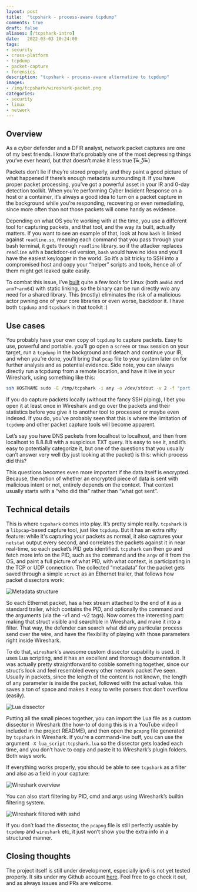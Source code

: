 ```yaml
---
layout: post
title:  "tcpshark - process-aware tcpdump"
comments: true
draft: false
aliases: [/tcpshark-intro]
date:   2022-03-03 10:24:00
tags:
- security
- cross-platform
- tcpdump
- packet-capture
- forensics
description: "tcpshark - process-aware alternative to tcpdump"
images:
- /img/tcpshark/wireshark-packet.png
categories:
- security
- linux
- network
--- 
```


## Overview

As a cyber defender and a DFIR analyst, network packet captures are one of my best friends. I know that’s probably one of the most depressing things you’ve ever heard, but that doesn’t make it less true (͠≖ ͜ʖ͠≖)

Packets don’t lie if they’re stored properly, and they paint a good picture of what happened if there’s enough metadata surrounding it. If you have proper packet processing, you’ve got a powerful asset in your IR and 0-day detection toolkit. When you’re performing Cyber Incident Response on a host or a container, it’s always a good idea to turn on a packet capture in the background while you’re responding, recovering or even remediating, since more often than not those packets will come handy as evidence.

Depending on what OS you’re working with at the time, you use a different tool for capturing packets, and that tool, and the way its built, actually matters. If you want to see an example of that, look at how `bash` is linked against `readline.so`, meaning each command that you pass through your bash terminal, it gets through `readline` library. so if the attacker replaces `readline` with a backdoor-ed version, `bash` would have no idea and you’ll have the easiest keylogger in the world. So it’s a bit tricky to SSH into a compromised host and copy your “helper” scripts and tools, hence all of them might get leaked quite easily.

To combat this issue, I’ve [built](https://www.github.com/mosajjal/binary-tools) quite a few tools for Linux (both `amd64` and `arm7`-`arm64`) with static linking, so the binary can be run directly w/o any need for a shared library. This (mostly) eliminates the risk of a malicious actor pwning one of your core libraries or even worse, backdoor it. I have both `tcpdump` and `tcpshark` in that toolkit :)

## Use cases

You probably have your own copy of `tcpdump` to capture packets. Easy to use, powerful and portable. you’ll go open a `screen`  or `tmux` session on your target, run a `tcpdump` in the background and detach and continue your IR, and when you’re done, you’ll bring that `pcap` file to your system later on for further analysis and as potential evidence. Side note, you can always directly run a tcpdump from a remote location, and have it live in your Wireshark, using something like this:

```sh
ssh HOSTNAME sudo -E /tmp/tcpshark -i any -o /dev/stdout -v 2 -f "port not 22" | wireshark  -k -i -
```

If you do capture packets locally (without the fancy SSH piping), I bet you open it at least once in Wireshark and go over the packets and their statistics before you give it to another tool to processed or maybe even indexed. If you do, you've probably seen that this is where the limitation of `tcpdump` and other packet capture tools will become apparent.

Let’s say you have DNS packets from localhost to localhost, and then from localhost to 8.8.8.8 with a suspicious TXT query. It’s easy to see it, and it’s easy to potentially categorize it, but one of the questions that you usually can’t answer very well (by just looking at the packet) is this: which process did this?

This questions becomes even more important if the data itself is encrypted. Because, the notion of whether an encrypted piece of data is sent with malicious intent or not, entirely depends on the context. That context usually starts with a “who did this” rather than “what got sent”.

## Technical details

This is where `tcpshark` comes into play. It’s pretty simple really. `tcpshark` is a `libpcap`-based capture tool, just like `tcpdump`. But it has an extra nifty feature: while it's capturing your packets as normal, it also captures your `netstat` output every second, and correlates the packets against it in near real-time, so each packet’s PID gets identified. `tcpshark` can then go and fetch more info on the PID, such as the command and the `argv` of it from the OS, and paint a full picture of what PID, with what context, is participating in the TCP or UDP connection. The collected “metadata” for the packet gets saved through a simple `struct` as an Ethernet trailer, that follows how packet dissectors work:

![Metadata structure](/img/tcpshark/metadata-struct.png)

So each Ethernet packet, has a hex stream attached to the end of it as a standard trailer, which contains the PID, and optionally the command and the arguments (via the -v1 and -v2 tags). Now comes the interesting part: making that struct visible and searchble in Wireshark, and make it into a filter. That way, the defender can search what did any particular process send over the wire, and have the flexibility of playing with those parameters right inside Wireshark.

To do that, `wireshark`'s awesome custom dissector capability is used. it uses Lua scripting, and it has an excellent and thorough documentation. It was actually pretty straightforward to cobble something together, since our struct’s look and feel resembled every other network packet I’ve seen. Usually in packets, since the length of the content is not known, the length of any parameter is inside the packet, followed with the actual value. this saves a ton of space and makes it easy to write parsers that don’t overflow (easily).

![Lua dissector](/img/tcpshark/lua-dissector.png)

Putting all the small pieces together, you can import the Lua file as a custom dissector in Wireshark (the how-to of doing this is in a YouTube video I included in the project README), and then open the `pcapng` file generated by `tcpshark` in Wireshark. If you’re a command-line buff, you can use the argument `-X lua_script:tcpshark.lua`  so the dissector gets loaded each time, and you don’t have to copy and paste it to Wireshark’s plugin folders. Both ways work. 

If everything works properly, you should be able to see `tcpshark` as a filter and also as a field in your capture:

![Wireshark overview](/img/tcpshark/wireshark-overview.png)

You can also start filtering by PID, cmd and args using Wireshark’s builtin filtering system. 

![Wireshark filtered with sshd](/img/tcpshark/wireshark-sshd.png)

If you don’t load the dissector, the `pcapng` file is still perfectly usable by `tcpdump` and `wireshark` etc, it just won’t show you the extra info in a structured manner. 

## Closing thoughts

The project itself is still under development, especially ipv6 is not yet tested properly. It sits under my Github account [here](https://www.github.com/mosajjal/tcpshark). Feel free to go check it out, and as always issues and PRs are welcome.
